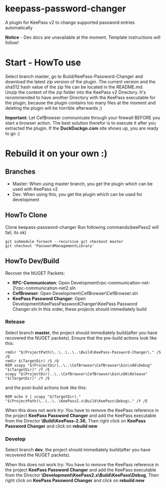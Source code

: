 # keepass-password-changer
A plugin for KeePass v2 to change supported password entries automatically

**Notice** - Dev docs are unavailable at the moment. Template instructions will follow!

# Start - HowTo use
Select branch master, go to Build/KeePass-Password-Changer and download the latest zip version of the plugin. The current version and the sha512 hash value of the zip file can be located in the README.md.   
Unzip the content of the zip folder into the KeePass v2 Directory. It's recommended to have another Directory with the KeePass executable for the plugin, because the plugin contains too many files at the moment and deleting the plugin will be horrible afterwards ;)

**Important:** Let CefBrowser communicate through your firewall BEFORE you start a browser action. The best solution therefor is to execute it after you extracted the plugin. If the **DuckDuckgo.com** site shows up, you are ready to go :)


# Rebuild it on your own :)

## Branches
 - Master: When using master branch, you get the plugin which can be used with KeePass v2
 - Dev: When using this, you get the plugin which can be used for development

## HowTo Clone
Clone keepass-password-changer
Run following commands(keePass2 will fail, its ok)
```
git submodule foreach --recursive git checkout master  
git checkout 'PasswordManagementLibrary'
```
## HowTo Dev/Build
Recover the NUGET Packets:
 - **RPC-Communicaton**: Open Development\rpc-communication-net-2\rpc-communication-net2.sln
 - **CefBrowser**: Open Development\CefBrowser\CefBrowser.sln
 - **KeePass Password Changer**: Open Development\KeePassPasswordChanger\KeePass Password Changer.sln
In this order, these projects should immediately build


### Release
Select branch **master**, the project should immediately build(after you have recovered the NUGET packets).
Ensure that the pre-build actions look like this:
```
rmdir "$(ProjectPath)\..\..\..\..\Build\KeePass-Password-Changer\." /S /Q
rmdir $(TargetDir) /S /Q
REM xcopy "$(ProjectDir)..\..\CefBrowser\CefBrowser\bin\x86\Debug" "$(TargetDir)" /Y /E
xcopy "$(ProjectDir)..\..\CefBrowser\CefBrowser\bin\x86\Release" "$(TargetDir)" /Y /E
```
and the post-build actions look like this:
```
REM echo V | xcopy "$(TargetDir)." "$(ProjectPath)\..\..\..\KeePass2.x\Build\KeePass\Debug\." /Y /E
```
When this does not work try:
You have to remove the KeePass reference in the project **KeePass Password Changer** and add the KeePass executable from the Director **\Build\KeePass-2.36**, Then right click on **KeePass Password Changer** and click on **rebuild new**

### Develop
Select branch **dev**, the project should immediately build(after you have recovered the NUGET packets).

When this does not work try:
You have to remove the KeePass reference in the project **KeePass Password Changer** and add the KeePass executable from the Director **\Development\KeePass2.x\Build\KeePass\Debug**, Then right click on **KeePass Password Changer** and click on **rebuild new**
